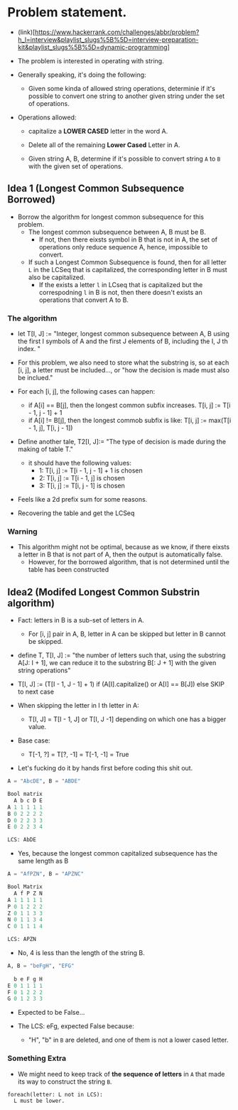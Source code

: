 # Problem statement.

* (link)[https://www.hackerrank.com/challenges/abbr/problem?h_l=interview&playlist_slugs%5B%5D=interview-preparation-kit&playlist_slugs%5B%5D=dynamic-programming]

* The problem is interested in operating with string.

* Generally speaking, it's doing the following:
  * Given some kinda of allowed string operations, determinie if it's possible to convert one string
  to another given string under the set of operations.

* Operations allowed: 
  * capitalize a **LOWER CASED** letter in the word A.
  * Delete all of the remaining **Lower Cased** Letter in A.

  * Given string A, B, determine if it's possible to convert string `A` to `B` with the given
  set of operations.

## Idea 1 (Longest Common Subsequence Borrowed)

* Borrow the algorithm for longest common subsequence for this problem.
  * The longest common subsequence between A, B must be B.
    * If not, then there eixsts symbol in B that is not in A, the set of operations only reduce
    sequence A, hence, impossible to convert.
  * If such a Longest Common Subsequence is found, then for all letter `L` in the LCSeq that is
  capitalized, the corresponding letter in B must also be capitalized.
    * If the exists a letter `l` in LCseq that is capitalized but the correspodning `l` in B is
    not, then there doesn't exists an operations that convert A to B.

### The algorithm

* let T[I, J] := "Integer, longest common subsequence between A, B using the first I symbols of
A and the first J elements of B, including the I, J th index. "

* For this problem, we also need to store what the substring is, so at each [i, j], a letter must
be included..., or "how the decision is made must also be inclued."

* For each [i, j], the following cases can happen:
  * if A[i] == B[j], then the longest common subfix increases. T[i, j] := T[i - 1, j - 1] + 1
  * if A[i] != B[j], then the longest commob subfix is like:
  T[i, j] := max(T[i - 1, j], T[i, j - 1])

* Define another tale, T2[I, J]:= "The type of decision is made during the making of table T."
  * it should have the following values:
    * 1: T[i, j] := T[i - 1, j - 1] + 1 is chosen
    * 2: T[i, j] := T[i - 1, j] is chosen
    * 3: T[i, j] := T[i, j - 1] is chosen

* Feels like a 2d prefix sum for some reasons.

* Recovering the table and get the LCSeq

### Warning

* This algorithm might not be optimal, because as we know, if there eixsts a letter in B that is not
part of A, then the output is automatically false.
  * However, for the borrowed algorithm, that is not determined until the table has been constructed

## Idea2 (Modifed Longest Common Substrin algorithm)

* Fact: letters in B is a sub-set of letters in A.
  * For [i, j] pair in A, B, letter in A can be skipped but letter in B cannot be skipped.

* define T, T[I, J] := "the number of letters such that, using the substring A[J: I + 1], we can reduce it to the
substring B[: J + 1] with the given string operations"

* T[I, J] := (T[I - 1, J - 1] + 1) if (A[I].capitalize() or A[I] == B[J]) else SKIP to next case

* When skipping the letter in I th letter in A:
  * T[I, J] = T[I - 1, J] or T[I, J -1] depending on which one has a bigger value.

* Base case:
  * T[-1, ?] = T[?, -1] = T[-1, -1] = True

* Let's fucking do it by hands first before coding this shit out. 

```python
A = "AbcDE", B = "ABDE"

Bool matrix
  A b c D E
A 1 1 1 1 1
B 0 2 2 2 2
D 0 2 2 3 3
E 0 2 2 3 4

LCS: AbDE
```

* Yes, because the longest common capitalized subsequence has the same length as B

```python
A = "AfPZN", B = "APZNC"

Bool Matrix
  A f P Z N
A 1 1 1 1 1
P 0 1 2 2 2
Z 0 1 1 3 3
N 0 1 1 3 4
C 0 1 1 1 4

LCS: APZN
```

* No, 4 is less than the length of the string B.

```python
A, B = "beFgH", "EFG"
  
  b e F g H
E 0 1 1 1 1
F 0 1 2 2 2
G 0 1 2 3 3
```

* Expected to be False...

* The LCS: eFg, expected False because:
  * "H", "b" in `B` are deleted, and one of them is not a lower cased letter.

### Something Extra
  
  * We might need to keep track of **the sequence of letters** in `A` that made its way to construct the string `B`.  

```
foreach(letter: L not in LCS):
  L must be lower.
```
